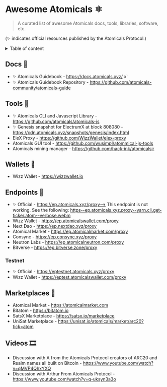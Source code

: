 # Awesome Atomicals ⚛️

> A curated list of awesome Atomicals docs, tools, libraries, software, etc.

(✨ indicates official resources published by the Atomicals Protocol.)

<details>
<summary>Table of content</summary>

<!-- TOC -->
* [Awesome Atomicals ⚛️](#awesome-atomicals-)
  * [Docs 📝](#docs-)
  * [Tools 🔨](#tools-)
  * [Wallets 👛](#wallets-)
  * [Endpoints 🔗](#endpoints-)
    * [Testnet](#testnet)
  * [Marketplaces 🏦](#marketplaces-)
  * [Videos 🎞️](#videos-)
<!-- TOC -->

</details>

## Docs 📝

- ✨ Atomicals Guidebook - https://docs.atomicals.xyz/ x`
- ✨ Atomicals Guidebook Repository - https://github.com/atomicals-community/atomicals-guide

## Tools 🔨

- ✨ Atomicals CLI and Javascript Library - https://github.com/atomicals/atomicals-js
- ✨ Genesis snapshot for ElectrumX at block 808080 - https://cdn.atomicals.xyz/snapshots/genesis/index.html
- EleX Proxy - https://github.com/WizzWallet/elex-proxy
- Atomicals GUI tool - https://github.com/wusimpl/atommical-js-tools
- Atomicals mining manager - https://github.com/hack-ink/atomicalsir

## Wallets 👛

- Wizz Wallet - https://wizzwallet.io

## Endpoints 🔗

- ✨ Official - https://ep.atomicals.xyz/proxy--> This endpoint is not working. See the following: [https--ep.atomicals.xyz.proxy--yarn.cli.get-ticker.atom--verbose.webm](https://github.com/user-attachments/assets/8e40a904-3503-4426-b63b-50350e2d015f)
- Wizz Wallet - https://ep.atomicalswallet.com/proxy
- Next Dao - https://ep.nextdao.xyz/proxy
- Atomical Market - https://ep.atomicalmarket.com/proxy
- Consync - https://ep.consync.xyz/proxy
- Neutron Labs - https://ep.atomicalneutron.com/proxy
- Bitverse - https://ep.bitverse.zone/proxy

### Testnet

- ✨ Official - https://eptestnet.atomicals.xyz/proxy
- Wizz Wallet - https://eptest.atomicalswallet.com/proxy

## Marketplaces 🏦

- Atomical Market - https://atomicalmarket.com
- Bitatom - https://bitatom.io
- SatsX Marketplace - https://satsx.io/marketplace
- UniSat Marketplace - https://unisat.io/atomicals/market/arc20?tick=atom

## Videos 🎞️

- Discussion with A from the Atomicals Protocol creators of ARC20 and Realm names all built on Bitcoin - https://www.youtube.com/watch?v=qMVP4QhxYXQ
- Discussion with Arthur From Atomicals Protocol - https://www.youtube.com/watch?v=q-uksyn3a3o

